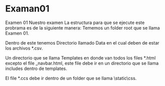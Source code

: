 # Examan01
 Examen 01
Nuestro examen
La estructura para que se ejecute este probrama es de la siguiente manera:
Tememos un folder root que se llama Examen 01.
 
Dentro de este tenemos
Directorio llamado Data en el cual deben de estar los archivos *.csv.
 
Un directorio que se llama Templates en donde van todos los files *.html excepto el file _navbar.html, este file debe ir en un directorio que se llama includes dentro de templates.
 
El file *.ccs debe ir dentro de un folder que se llama \static\css.
 
